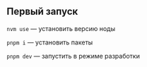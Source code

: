 ## Первый запуск

```nvm use``` — установить версию ноды

```pnpm i``` — установить пакеты

```pnpm dev``` — запустить в режиме разработки